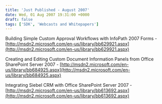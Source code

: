 ```yaml
---
title: 'Just Published - August 2007'
date: Wed, 01 Aug 2007 19:31:00 +0000
draft: false
tags: ['SDK', 'Webcasts and Whitepapers']
---
```


Building Simple Custom Approval Workflows with InfoPath 2007 Forms - [http://msdn2.microsoft.com/en-us/library/bb629921.aspx](http://msdn2.microsoft.com/en-us/library/bb629921.aspx)

Creating and Editing Custom Document Information Panels from Office SharePoint Server 2007 - [http://msdn2.microsoft.com/en-us/library/bb684925.aspx](http://msdn2.microsoft.com/en-us/library/bb684925.aspx)

Integrating Siebel CRM with Office SharePoint Server 2007 - [http://msdn2.microsoft.com/en-us/library/bb613692.aspx](http://msdn2.microsoft.com/en-us/library/bb613692.aspx)